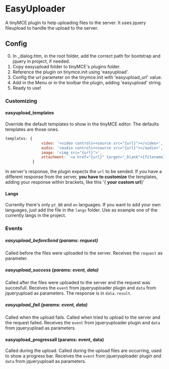 # EasyUploader

A tinyMCE plugin to help uploading files to the server. It uses jquery fileupload to handle the upload to the server. 

## Config

0. In _dialog.htm, in the root folder, add the correct path for bootstrap and jquery in project, if needed.
1. Copy easyupload folder to tinyMCE's plugins folder.
2. Reference the plugin on tinymce.init using 'easyupload'.
3. Config the url parameter on the tinymce.init with 'easyupload_url' value.
4. Add in the Menu or in the toolbar the plugin, adding 'easyupload' string.
5. Ready to use!

### Customizing
#### easyupload_templates
Override the default templates to show in the tinyMCE editor. The defaults templates are those ones.

```javascript
templates: {
				video: '<video controls><source src="{url}"></video>',
				audio: '<audio controls><source src="{url}"></audio>',
				image: '<img src="{url}">',
				attachment: '<a href="{url}" target="_blank">{filename}</a>'
			}
```
In server's response, the plugin expects the `url` to be sended. 
If you have a different response from the server, **you have to customize** the templates, adding your response within brackets, like this '{ **your custom url**}'


#### Langs
Currently there's only `pt_BR` and `en` languages. If you want to add your own languages, just add the file in the `langs` folder. Use as example one of the currently langs in the project.

### Events

##### easyupload_beforeSend (params: request)
Called before the files were uploaded to the server. Receives the `request` as parameter.

##### easyupload_success (params: event, data)
Called after the files were uploaded to the server and the request was succesfull. Receives the `event` from jqueryuploader plugin and `data` from jqueryupload as parameters. The response is in `data.result`.

##### easyupload_fail (params: event, data)
Called when the upload fails. Called when tried to upload to the server and the request failed. Receives the `event` from jqueryuploader plugin and `data` from jqueryupload as parameters.

#### easyupload_progressall (params: event, data)
Called during the upload. Called during the upload files are occurring, used to show a progress bar. Receives the `event` from jqueryuploader plugin and `data` from jqueryupload as parameters.


